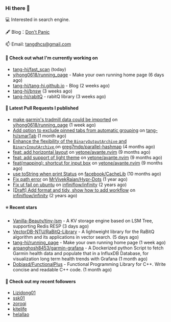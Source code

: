 ### Hi there 👋

💻 Interested in search engine.

🖋 Blog：[Don't Panic](https://tangdh.life)

📫 Email: [tangdhcs@gmail.com](mailto:tangdhcs@gmail.com)

#### 👷 Check out what I'm currently working on

- [tang-hi/fast_scan](https://github.com/tang-hi/fast_scan) (today)
- [yihong0618/running_page](https://github.com/yihong0618/running_page) - Make your own running home page (6 days ago)
- [tang-hi/tang-hi.github.io](https://github.com/tang-hi/tang-hi.github.io) - Blog (2 weeks ago)
- [tang-hi/bnsw](https://github.com/tang-hi/bnsw) (3 weeks ago)
- [tang-hi/rabitQ](https://github.com/tang-hi/rabitQ) - rabitQ library (3 weeks ago)

#### 🔨 Latest Pull Requests I published

- [make garmin&#39;s tradmill data could be imported](https://github.com/yihong0618/running_page/pull/863) on [yihong0618/running_page](https://github.com/yihong0618/running_page) (1 week ago)
- [Add option to exclude pinned tabs from automatic grouping](https://github.com/tang-hi/smarTab/pull/2) on [tang-hi/smarTab](https://github.com/tang-hi/smarTab) (1 month ago)
- [Enhance the flexibility of the `BinaryOutputArchive` and `BinaryInputArchive` ](https://github.com/greg7mdp/parallel-hashmap/pull/267) on [greg7mdp/parallel-hashmap](https://github.com/greg7mdp/parallel-hashmap) (4 months ago)
- [feat: add horizontal layout](https://github.com/yetone/avante.nvim/pull/420) on [yetone/avante.nvim](https://github.com/yetone/avante.nvim) (9 months ago)
- [feat: add support of light theme](https://github.com/yetone/avante.nvim/pull/195) on [yetone/avante.nvim](https://github.com/yetone/avante.nvim) (9 months ago)
- [feat(mapping): shortcut for input box](https://github.com/yetone/avante.nvim/pull/194) on [yetone/avante.nvim](https://github.com/yetone/avante.nvim) (9 months ago)
- [use toString when print Status](https://github.com/facebook/CacheLib/pull/328) on [facebook/CacheLib](https://github.com/facebook/CacheLib) (10 months ago)
- [Fix path error](https://github.com/MrVivekRajan/Hypr-Dots/pull/2) on [MrVivekRajan/Hypr-Dots](https://github.com/MrVivekRajan/Hypr-Dots) (1 year ago)
- [Fix ut fail on ubuntu](https://github.com/infiniflow/infinity/pull/45) on [infiniflow/infinity](https://github.com/infiniflow/infinity) (2 years ago)
- [[Draft] Add format and tidy, show how to add workflow](https://github.com/infiniflow/infinity/pull/44) on [infiniflow/infinity](https://github.com/infiniflow/infinity) (2 years ago)

#### ⭐ Recent stars

- [Vanilla-Beauty/tiny-lsm](https://github.com/Vanilla-Beauty/tiny-lsm) - A KV storage engine based on LSM Tree, supporting Redis RESP (3 days ago)
- [VectorDB-NTU/RaBitQ-Library](https://github.com/VectorDB-NTU/RaBitQ-Library) - A lightweight library for the RaBitQ algorithm and its applications in vector search. (5 days ago)
- [tang-hi/running_page](https://github.com/tang-hi/running_page) - Make your own running home page (1 week ago)
- [arpanghosh8453/garmin-grafana](https://github.com/arpanghosh8453/garmin-grafana) - A Dockerized python Script to fetch Garmin health data and populate that in a InfluxDB Database, for visualization long term health trends with Grafana (1 month ago)
- [Dobiasd/FunctionalPlus](https://github.com/Dobiasd/FunctionalPlus) - Functional Programming Library for C&#43;&#43;. Write concise and readable C&#43;&#43; code. (1 month ago)

#### 👯 Check out my recent followers

- [Lizidong01](https://github.com/Lizidong01)
- [ssk01](https://github.com/ssk01)
- [zoroqi](https://github.com/zoroqi)
- [kitelife](https://github.com/kitelife)
- [helallao](https://github.com/helallao)

